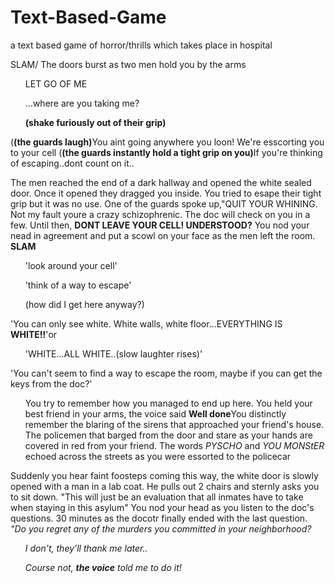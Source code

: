 # Text-Based-Game
a text based game of horror/thrills which takes place in hospital
<p>SLAM/ The doors burst as two men hold you by the arms<p>
<ul>LET GO OF ME</ul> <ul>...where are you taking me?</ul> <ul><b>(shake furiously out of their grip)</b></ul>
<bdi>(<b>(the guards laugh)</b>You aint going anywhere you loon!</bdi> 
<bdi>We're esscorting you to your cell</bdi> 
<bdi>(<b>(the guards instantly hold a tight grip on you)</b>If you're thinking of escaping..dont count on it..</bdi>
<p>The men reached the end of a dark hallway and opened the white sealed door. Once it opened they dragged you inside. You tried to esape their tight grip but it was no use. One of the guards spoke up,"QUIT YOUR WHINING. Not my fault youre a crazy schizophrenic. The doc will check on you in a few. Until then, <b>DONT LEAVE YOUR CELL! UNDERSTOOD?</b> You nod your nead in agreement and put a scowl on your face as the men left the room. <b>SLAM</b></p>
<ul>'look around your cell'</ul> <ul>'think of a way to escape'</ul> <ul>(how did I get here anyway?)</ul>
<bdi>'You can only see white. White walls, white floor...EVERYTHING IS <b>WHITE!!</b>'</bdi>or <ul>'WHITE...ALL WHITE..(slow laughter rises)'</ul>
<bdi>'You can't seem to find a way to escape the room, maybe if you can get the keys from the doc?'</bdi>
<ul>You try to remember how you managed to end up here. You held your best friend in your arms, the voice said <b>Well done</b>You distinctly remember the blaring of the sirens that approached your friend's house. The policemen that barged from the door and stare as your hands are covered in red from your friend. The words <em>PYSCHO</em> and <em>YOU MONStER</em> echoed across the streets as you were essorted to the policecar</ul> 
<p>Suddenly you hear faint foosteps coming this way, the white door is slowly opened with a man in a lab coat. He pulls out 2 chairs and sternly asks you to sit down. "This will just be an evaluation that all inmates have to take when staying in this asylum" You nod your head as you listen to the doc's questions. 30 minutes as the docotr finally ended with the last question. <em>"Do you regret any of the murders you committed in your neighborhood?<em> 
<ul>I don't, they'll thank me later..</ul> <ul>Course not, <b>the voice</b> told me to do it!</ul>
